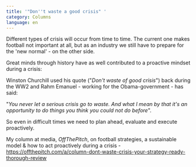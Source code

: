 ```yaml
---
title: '"Don''t waste a good crisis" '
category: Columns
language: en
---
```

Different types of crisis will occur from time to time. The current one makes football not important at all, but as an industry we still have to prepare for the 'new normal' - on the other side.

Great minds through history have as well contributed to a proactive mindset during a crisis:

Winston Churchill used his quote ("_Don't waste of good crisis_") back during the WW2 and Rahm Emanuel - working for the Obama-government - has said:

"_You never let a serious crisis go to waste. And what I mean by that it's an opportunity to do things you think you could not do before_".

So even in difficult times we need to plan ahead, evaluate and execute proactively.

My column at media, _OffThePitch_, on football strategies, a sustainable model & how to act proactively during a crisis - <https://offthepitch.com/a/column-dont-waste-crisis-your-strategy-ready-thorough-review>
